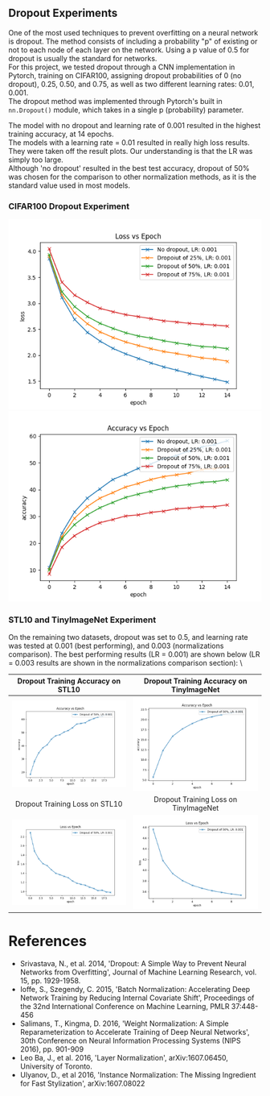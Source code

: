 ## Dropout Experiments
One of the most used techniques to prevent overfitting on a neural network is dropout. The method consists of including a probability "p" of existing or not to each node of each layer on the network. Using a p value of 0.5 for dropout is usually the standard for networks.\
For this project, we tested dropout through a CNN implementation in Pytorch, training on CIFAR100, assigning dropout probabilities of 0 (no dropout), 0.25, 0.50, and 0.75, as well as two different learning rates: 0.01, 0.001.\
The dropout method was implemented through Pytorch's built in `nn.Dropout()` module, which takes in a single p (probability) parameter.

The model with no dropout and learning rate of 0.001 resulted in the highest training accuracy, at 14 epochs.\
The models with a learning rate = 0.01 resulted in really high loss results. They were taken off the result plots. Our understanding is that the LR was simply too large.\
Although 'no dropout' resulted in the best test accuracy, dropout of 50% was chosen for the comparison to other normalization methods, as it is the standard value used in most models.

### CIFAR100 Dropout Experiment
![Dropout Training Loss on CIFAR100](./images/DO_training_loss.png)
![Dropout Training Accuracy on CIFAR100](./images/DO_training_acc.png)

### STL10 and TinyImageNet Experiment
On the remaining two datasets, dropout was set to 0.5, and learning rate was tested at 0.001 (best performing), and 0.003 (normalizations comparison). The best performing results (LR = 0.001) are shown below (LR = 0.003 results are shown in the normalizations comparison section): \

Dropout Training Accuracy on STL10                                                  |  Dropout Training Accuracy on TinyImageNet
:----------------------------------------------------------------------------------:|:----------------------------------------------------------------------------------:
![Dropout Training Accuracy on STL10](./images/DO_STL10_001_acc_test_dropout.png)   |  ![Dropout Training Accuracy on TinyImageNet](./images/DO_TINY_001_acc_test_dropout.png)
Dropout Training Loss on STL10                                                      |  Dropout Training Loss on TinyImageNet
![Dropout Training Loss on STL10](./images/DO_STL10_001_loss_test_dropout.png)      |  ![Dropout Training Loss on TinyImageNet](./images/DO_TINY_001_loss_test_dropout.png)


# References
- Srivastava, N., et al. 2014, 'Dropout: A Simple Way to Prevent Neural Networks from Overfitting', Journal of Machine Learning Research, vol. 15, pp. 1929-1958.
- Ioffe, S., Szegendy, C. 2015, 'Batch Normalization: Accelerating Deep Network Training by Reducing Internal Covariate Shift', Proceedings of the 32nd International Conference on Machine Learning, PMLR 37:448-456
- Salimans, T., Kingma, D. 2016, 'Weight Normalization: A Simple Reparameterization to Accelerate Training of Deep Neural Networks', 30th Conference on Neural Information Processing Systems (NIPS 2016), pp. 901-909
- Leo Ba, J., et al. 2016, 'Layer Normalization', arXiv:1607.06450, University of Toronto.
- Ulyanov, D., et al 2016, 'Instance Normalization: The Missing Ingredient for Fast Stylization', arXiv:1607.08022
